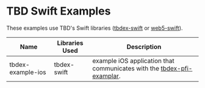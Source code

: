 # TBD Swift Examples

These examples use TBD's Swift libraries ([tbdex-swift](https://github.com/TBD54566975/tbdex-swift) or [web5-swift](https://github.com/TBD54566975/web5-swift)).

| Name                   | Libraries Used | Description |
|------------------------|----------------|-------------|
| tbdex-example-ios      | tbdex-swift    | example iOS application that communicates with the [tbdex-pfi-examplar](https://github.com/TBD54566975/tbdex-pfi-exemplar). |
